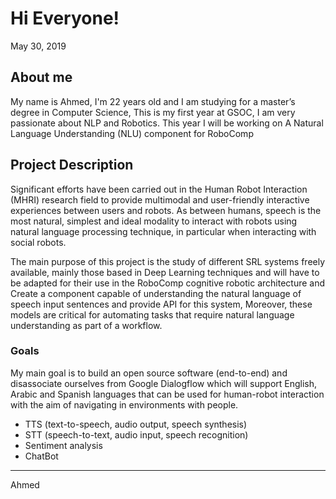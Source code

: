 # Hi Everyone!

May 30, 2019

## About me

My name is Ahmed, I'm 22 years old and I am studying for a master’s degree in Computer Science, This is my first year at GSOC, I am very passionate about NLP and Robotics. This year I will be working on A Natural Language Understanding (NLU) component for RoboComp

## Project Description

Significant efforts have been carried out in the Human Robot Interaction (MHRI) research field to provide multimodal and user-friendly interactive experiences between users and robots. As between humans, speech is the most natural, simplest and ideal modality to interact with robots using natural language processing technique, in particular when interacting with social robots.


The main purpose of this project is the study of different SRL systems freely available, mainly those based in Deep Learning techniques and will have to be adapted for their use in the RoboComp cognitive robotic architecture and Create a component capable of understanding the natural language of speech input sentences and provide API for this system, Moreover, these models are critical for automating tasks that require natural language understanding as part of a workflow.



### Goals


My main goal is to build an open source software (end-to-end) and disassociate ourselves from Google Dialogflow which will support English, Arabic and Spanish languages that can be used for human-robot interaction with the aim of navigating in environments with people.


* TTS (text-to-speech, audio output, speech synthesis)
* STT (speech-to-text, audio input, speech recognition)
* Sentiment analysis
* ChatBot

* * *

Ahmed
